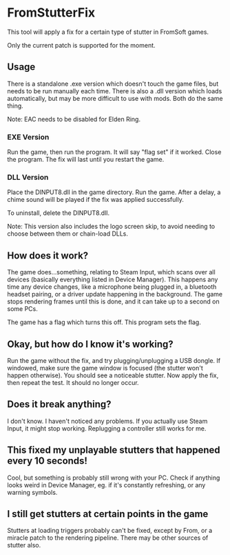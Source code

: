 # FromStutterFix

This tool will apply a fix for a certain type of stutter in FromSoft games.

Only the current patch is supported for the moment.

## Usage

There is a standalone .exe version which doesn't touch the game files, but needs to be run manually each time. There is also a .dll version which loads automatically, but may be more difficult to use with mods. Both do the same thing.

Note: EAC needs to be disabled for Elden Ring.

### EXE Version

Run the game, then run the program. It will say "flag set" if it worked. Close the program. The fix will last until you restart the game.

### DLL Version

Place the DINPUT8.dll in the game directory. Run the game. After a delay, a chime sound will be played if the fix was applied successfully.

To uninstall, delete the DINPUT8.dll.

Note: This version also includes the logo screen skip, to avoid needing to choose between them or chain-load DLLs.

## How does it work?

The game does...something, relating to Steam Input, which scans over all devices (basically everything listed in Device Manager). This happens any time any device changes, like a microphone being plugged in, a bluetooth headset pairing, or a driver update happening in the background. The game stops rendering frames until this is done, and it can take up to a second on some PCs.

The game has a flag which turns this off. This program sets the flag.

## Okay, but how do I know it's working?

Run the game without the fix, and try plugging/unplugging a USB dongle. If windowed, make sure the game window is focused (the stutter won't happen otherwise). You should see a noticeable stutter. Now apply the fix, then repeat the test. It should no longer occur.

## Does it break anything?

I don't know. I haven't noticed any problems. If you actually use Steam Input, it might stop working. Replugging a controller still works for me.

## This fixed my unplayable stutters that happened every 10 seconds!

Cool, but something is probably still wrong with your PC. Check if anything looks weird in Device Manager, eg. if it's constantly refreshing, or any warning symbols.

## I still get stutters at certain points in the game

Stutters at loading triggers probably can't be fixed, except by From, or a miracle patch to the rendering pipeline. There may be other sources of stutter also.
